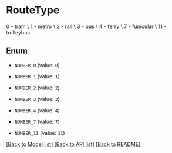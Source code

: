 # RouteType

0 - tram \\ 1 - metro \\ 2 - rail \\ 3 - bus \\ 4 - ferry \\ 7 - funicular \\ 11 - trolleybus 

## Enum

* `NUMBER_0` (value: `0`)

* `NUMBER_1` (value: `1`)

* `NUMBER_2` (value: `2`)

* `NUMBER_3` (value: `3`)

* `NUMBER_4` (value: `4`)

* `NUMBER_7` (value: `7`)

* `NUMBER_11` (value: `11`)

[[Back to Model list]](../README.md#documentation-for-models) [[Back to API list]](../README.md#documentation-for-api-endpoints) [[Back to README]](../README.md)
